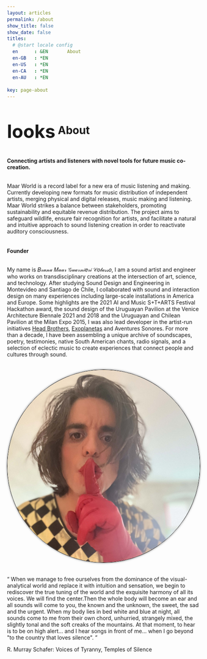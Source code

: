 ```yaml
---
layout: articles
permalink: /about
show_title: false
show_date: false
titles:
  # @start locale config
  en      : &EN       About
  en-GB   : *EN
  en-US   : *EN
  en-CA   : *EN
  en-AU   : *EN

key: page-about
---
```


<div style="display: flex; flex-direction: column; align-items: left; text-align: left;">
  <h1><span class="material-symbols-outlined" style="font-size: 48px; vertical-align: middle;">looks</span> About</h1>

  <h4>Connecting artists and listeners with novel tools for future music co-creation.</h4>

  <p>Maar World is a record label for a new era of music listening and making. Currently developing new formats for music distribution of independent artists, merging physical and digital releases, music making and listening. Maar World strikes a balance between stakeholders, promoting sustainability and equitable revenue distribution. The project aims to safeguard wildlife, ensure fair recognition for artists, and facilitate a natural and intuitive approach to sound listening creation in order to reactivate auditory consciousness.</p>


<h4> Founder </h4>

  <p>My name is 𝐵𝓇𝓊𝓃𝒶 𝑀𝒶𝒶𝓇 𝒢𝓊𝒶𝓇𝓃𝒾𝑒𝓇𝒾 𝒞𝑜𝓁𝒶𝓈𝓈𝑜, I am a sound artist and engineer who works on transdisciplinary creations at the intersection of art, science, and technology. After studying Sound Design and Engineering in Montevideo and Santiago de Chile, I collaborated with sound and interaction design on many experiences including large-scale installations in America and Europe. Some highlights are the 2021 AI and Music S+T+ARTS Festival Hackathon award, the sound design of the Uruguayan Pavilion at the Venice Architecture Biennale 2021 and 2018 and the Uruguayan and Chilean Pavilion at the Milan Expo 2015, I was also lead developer in the artist-run initiatives <a href="http://headbrothers.com" rel="Head Brothers Home Page" target="_blank">Head Brothers</a>, <a href="http://headbrothers.com/exoplanetas" rel="Exoplanetas Page" target="_blank">Exoplanetas</a> and Aventures Sonores. For more than a decade, I have been assembling a unique archive of soundscapes, poetry, testimonies, native South American chants, radio signals, and a selection of eclectic music to create experiences that connect people and cultures through sound.</p>
</div>

  <br>
  <div style="text-align: center;">
    <img src="/img/about/Bruna.jpeg" alt="Image" style="border-radius: 50%; border: 1px solid #000; box-shadow: 0px 0px 5px rgba(0, 0, 0, 0.5); max-width: 100%;">
  </div>
  <br>

  <q> When we manage to free ourselves from the dominance of the visual-analytical world and replace it with intuition and sensation, we begin to rediscover the true tuning of the world and the exquisite harmony of all its voices. 
  We will find the center.Then the whole body will become an ear and all sounds will come to you, the known and the unknown, the sweet, the sad and the urgent. 
  When my body lies in bed white and blue at night, all sounds come to me from their own chord, unhurried, strangely mixed, the slightly tonal and the soft creaks of the mountains. 
  At that moment, to hear is to be on high alert... and I hear songs in front of me... when I go beyond "to the country that loves silence". </q>

  R. Murray Schafer: Voices of Tyranny, Temples of Silence
